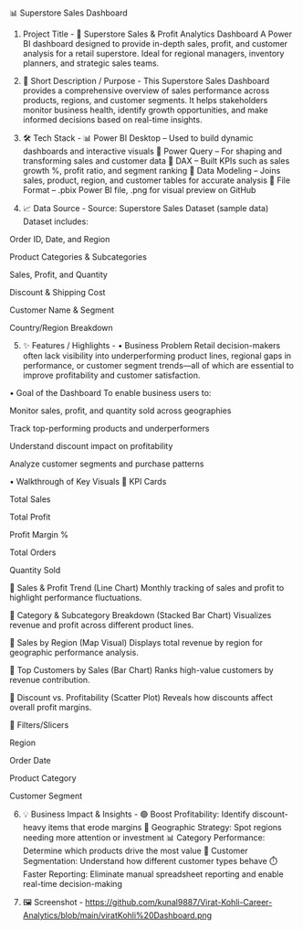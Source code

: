 📊 Superstore Sales Dashboard
1. Project Title -
🏬 Superstore Sales & Profit Analytics Dashboard
A Power BI dashboard designed to provide in-depth sales, profit, and customer analysis for a retail superstore. Ideal for regional managers, inventory planners, and strategic sales teams.

2. 📌 Short Description / Purpose -
This Superstore Sales Dashboard provides a comprehensive overview of sales performance across products, regions, and customer segments. It helps stakeholders monitor business health, identify growth opportunities, and make informed decisions based on real-time insights.

3. 🛠️ Tech Stack -
📊 Power BI Desktop – Used to build dynamic dashboards and interactive visuals
📂 Power Query – For shaping and transforming sales and customer data
🧠 DAX – Built KPIs such as sales growth %, profit ratio, and segment ranking
🧱 Data Modeling – Joins sales, product, region, and customer tables for accurate analysis
📁 File Format – .pbix Power BI file, .png for visual preview on GitHub

4. 📈 Data Source -
Source: Superstore Sales Dataset (sample data)
Dataset includes:

Order ID, Date, and Region

Product Categories & Subcategories

Sales, Profit, and Quantity

Discount & Shipping Cost

Customer Name & Segment

Country/Region Breakdown

5. ✨ Features / Highlights -
• Business Problem
Retail decision-makers often lack visibility into underperforming product lines, regional gaps in performance, or customer segment trends—all of which are essential to improve profitability and customer satisfaction.

• Goal of the Dashboard
To enable business users to:

Monitor sales, profit, and quantity sold across geographies

Track top-performing products and underperformers

Understand discount impact on profitability

Analyze customer segments and purchase patterns

• Walkthrough of Key Visuals
🔹 KPI Cards

Total Sales

Total Profit

Profit Margin %

Total Orders

Quantity Sold

🔹 Sales & Profit Trend (Line Chart)
Monthly tracking of sales and profit to highlight performance fluctuations.

🔹 Category & Subcategory Breakdown (Stacked Bar Chart)
Visualizes revenue and profit across different product lines.

🔹 Sales by Region (Map Visual)
Displays total revenue by region for geographic performance analysis.

🔹 Top Customers by Sales (Bar Chart)
Ranks high-value customers by revenue contribution.

🔹 Discount vs. Profitability (Scatter Plot)
Reveals how discounts affect overall profit margins.

🔹 Filters/Slicers

Region

Order Date

Product Category

Customer Segment

6. 💡 Business Impact & Insights -
🟢 Boost Profitability: Identify discount-heavy items that erode margins
📍 Geographic Strategy: Spot regions needing more attention or investment
📊 Category Performance: Determine which products drive the most value
👤 Customer Segmentation: Understand how different customer types behave
⏱️ Faster Reporting: Eliminate manual spreadsheet reporting and enable real-time decision-making

7. 🖼️ Screenshot - https://github.com/kunal9887/Virat-Kohli-Career-Analytics/blob/main/viratKohli%20Dashboard.png
